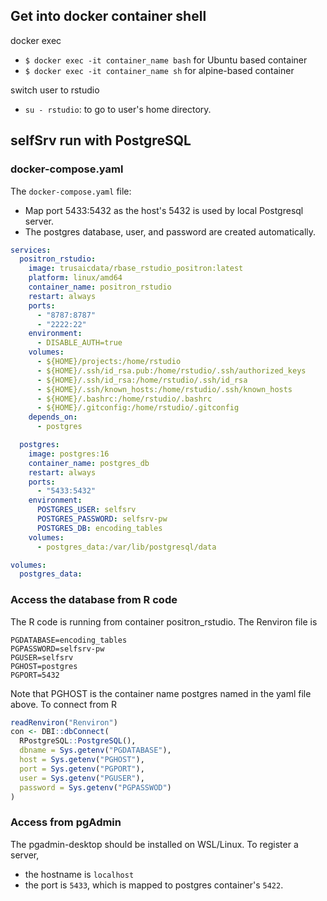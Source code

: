 ## Get into docker container shell

docker exec
- `$ docker exec -it container_name bash` for Ubuntu based container
- `$ docker exec -it container_name sh` for alpine-based container

switch user to rstudio
- `su - rstudio`: to go to user's home directory.


## selfSrv run with PostgreSQL

### docker-compose.yaml

The `docker-compose.yaml` file:
- Map port 5433:5432 as the host's 5432 is used by local Postgresql server.
- The postgres database, user, and password are created automatically.

```yaml
services:
  positron_rstudio:
    image: trusaicdata/rbase_rstudio_positron:latest
    platform: linux/amd64
    container_name: positron_rstudio
    restart: always
    ports:
      - "8787:8787"
      - "2222:22"
    environment:
      - DISABLE_AUTH=true
    volumes:
      - ${HOME}/projects:/home/rstudio
      - ${HOME}/.ssh/id_rsa.pub:/home/rstudio/.ssh/authorized_keys
      - ${HOME}/.ssh/id_rsa:/home/rstudio/.ssh/id_rsa
      - ${HOME}/.ssh/known_hosts:/home/rstudio/.ssh/known_hosts
      - ${HOME}/.bashrc:/home/rstudio/.bashrc
      - ${HOME}/.gitconfig:/home/rstudio/.gitconfig
    depends_on:
      - postgres

  postgres:
    image: postgres:16
    container_name: postgres_db
    restart: always
    ports:
      - "5433:5432"
    environment:
      POSTGRES_USER: selfsrv
      POSTGRES_PASSWORD: selfsrv-pw
      POSTGRES_DB: encoding_tables
    volumes:
      - postgres_data:/var/lib/postgresql/data

volumes:
  postgres_data:
```

### Access the database from R code
The R code is running from container positron_rstudio. The Renviron file is

```
PGDATABASE=encoding_tables
PGPASSWORD=selfsrv-pw
PGUSER=selfsrv
PGHOST=postgres
PGPORT=5432
```

Note that PGHOST is the container name postgres named in the yaml file above. To connect from R

```r
readRenviron("Renviron")
con <- DBI::dbConnect(
  RPostgreSQL::PostgreSQL(),
  dbname = Sys.getenv("PGDATABASE"),
  host = Sys.getenv("PGHOST"),
  port = Sys.getenv("PGPORT"),
  user = Sys.getenv("PGUSER"),
  password = Sys.getenv("PGPASSWOD")
)
```


### Access from pgAdmin
The pgadmin-desktop should be installed on WSL/Linux. To register a server, 
- the hostname is `localhost` 
- the port is `5433`, which is mapped to postgres container's `5422`.
